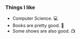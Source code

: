 ### Things I like
* Computer Science. :computer:
* Books are pretty good. :book:
* Some shows are also good. :tv:
